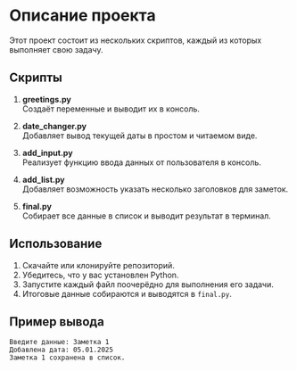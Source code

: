 # Описание проекта

Этот проект состоит из нескольких скриптов, каждый из которых выполняет свою задачу.

## Скрипты

1. **greetings.py**  
   Создаёт переменные и выводит их в консоль.

2. **date_changer.py**  
   Добавляет вывод текущей даты в простом и читаемом виде.

3. **add_input.py**  
   Реализует функцию ввода данных от пользователя в консоль.

4. **add_list.py**  
   Добавляет возможность указать несколько заголовков для заметок.

5. **final.py**  
   Собирает все данные в список и выводит результат в терминал.

## Использование

1. Скачайте или клонируйте репозиторий.
2. Убедитесь, что у вас установлен Python.
3. Запустите каждый файл поочерёдно для выполнения его задачи.
4. Итоговые данные собираются и выводятся в `final.py`.

## Пример вывода

```plaintext
Введите данные: Заметка 1  
Добавлена дата: 05.01.2025  
Заметка 1 сохранена в список.  
